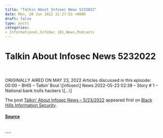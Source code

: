 ```yaml
---
title: "Talkin About Infosec News 5232022"
date: Mon, 20 Jun 2022 21:27:53 +0000
draft: false
type: posts
categories: 
- Informational,InfoSec 101,News,Podcasts
---
```

# Talkin About Infosec News 5232022

<br/>

<br/>
ORIGINALLY AIRED ON MAY 23, 2022 Articles discussed in this episode: 00:00 – BHIS – Talkin’ Bout \[infosec\] News 2022-05-23 02:38 – Story # 1 – National bank trolls hackers \[…\]

The post [Talkin’ About Infosec News – 5/23/2022](https://www.blackhillsinfosec.com/talkin-about-infosec-news-5-23-2022/) appeared first on [Black Hills Information Security](https://www.blackhillsinfosec.com).

#### [Source](https://www.blackhillsinfosec.com/talkin-about-infosec-news-5-23-2022/)

<br/>
---
